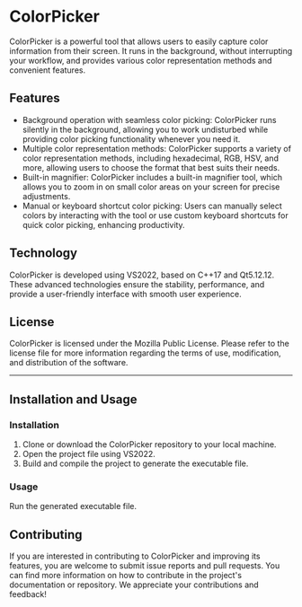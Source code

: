 # 

# **ColorPicker**

ColorPicker is a powerful tool that allows users to easily capture color information from their screen. It runs in the background, without interrupting your workflow, and provides various color representation methods and convenient features.

## **Features**

- Background operation with seamless color picking: ColorPicker runs silently in the background, allowing you to work undisturbed while providing color picking functionality whenever you need it.
- Multiple color representation methods: ColorPicker supports a variety of color representation methods, including hexadecimal, RGB, HSV, and more, allowing users to choose the format that best suits their needs.
- Built-in magnifier: ColorPicker includes a built-in magnifier tool, which allows you to zoom in on small color areas on your screen for precise adjustments.
- Manual or keyboard shortcut color picking: Users can manually select colors by interacting with the tool or use custom keyboard shortcuts for quick color picking, enhancing productivity.

## **Technology**

ColorPicker is developed using VS2022, based on C++17 and Qt5.12.12. These advanced technologies ensure the stability, performance, and provide a user-friendly interface with smooth user experience.

## **License**

ColorPicker is licensed under the Mozilla Public License. Please refer to the license file for more information regarding the terms of use, modification, and distribution of the software.

---

## **Installation and Usage**

### **Installation**

1. Clone or download the ColorPicker repository to your local machine.
2. Open the project file using VS2022.
3. Build and compile the project to generate the executable file.

### **Usage**

Run the generated executable file.

## **Contributing**

If you are interested in contributing to ColorPicker and improving its features, you are welcome to submit issue reports and pull requests. You can find more information on how to contribute in the project's documentation or repository. We appreciate your contributions and feedback!